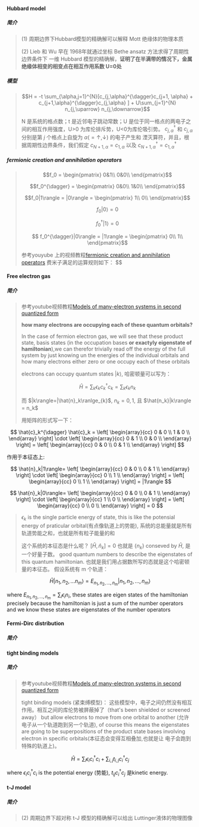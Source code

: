 #### Hubbard model 
##### 简介
> (1) 周期边界下Hubbard模型的精确解可以解释 Mott 绝缘体的物理本质
>
> (2) Lieb 和 Wu 早在 1968年就通过坐标 Bethe ansatz 方法求得了周期性边界条件下
> 一维 Hubbard 模型的精确解，**证明了在半满带的情况下，金属绝缘体相变的相变点在相互作用系数 U=0处**
>  
##### 模型
> $$H = -t \sum_{\alpha,j=1}^{N}[c_{j,\alpha}^{\dagger}c_{j+1, \alpha} + c_{j+1,\alpha}^{\dagger}c_{j,\alpha} ] + 
> U\sum_{j=1}^{N} n_{j,\uparrow} n_{j,\downarrow}$$
> 
> N 是系统的格点数；t 是近邻电子跳动常数；U 是位于同一格点的两电子之间的相互作用强度，U>0 为库伦排斥势，U<0为库伦吸引势。
> $c_{j,\alpha}^{\dagger}$ 和 $c_{j,\alpha}$ 分别是第 $j$ 个格点上自旋为 $\alpha(=\uparrow , \downarrow)$ 的电子产生和
> 湮灭算符，并且，根据周期性边界条件，我们假定 $c_{N+1,\alpha} = c_{1,\alpha}$ 以及 $c_{N+1,\alpha}^{\dagger} = c_{1,\alpha}^{\dagger}$

##### fermionic creation and annihilation operators
> $$f_0 = \begin{pmatrix}
0&1\\
0&0\\
\end{pmatrix}$$ 
>
> $$f_0^{\dagger} = \begin{pmatrix}
0&0\\
1&0\\
\end{pmatrix}$$
>
> $$f_0|1\rangle = |0\rangle = \begin{pmatrix}
1\\
0\\
\end{pmatrix}$$
>
> $$f_0|0\rangle = 0$$
>  
> $$ f_0^{\dagger}|1\rangle = 0$$
>
> $$ f_0^{\dagger}|0\rangle = |1\rangle = \begin{pmatrix}
0\\
1\\
\end{pmatrix}$$
>
>参考youyube 上的视频教程[fermionic creation and annihilation operators](https://www.youtube.com/watch?v=HZ43XE89n8s)
>费米子满足的运算规则如下：
> $$
>
#### Free electron gas
##### 简介
> 参考youtube视频教程[Models of many-electron systems in second quantized form](https://www.youtube.com/watch?v=oxsFWuA8zns)
>
>**how many electrons are occupying each of these quantum orbitals?**
>
>In the case of fermion electron gas, we will see that these product state, basis states (in the occupation bases
>**or exactyly eigenstate of hamiltonian**),we can therefor trivially read off the energy of the full system 
> by just knowing un the energies of the individual orbitals and how many electrons either zero or one occupy 
> each of these orbitals
>
> electrons can occupy quantum states $|k\rangle$, 哈密顿量可以写为：
> 
> $$\hat{H}=\sum_{k}\epsilon_k c_k^{\dagger} c_k = \sum_k \epsilon_k n_k$$
>
> 而 $|k\rangle=|\hat{n}_k\ranlge_{k}$, $n_k = 0, 1$, 且 $\hat{n_k}|k\rangle = n_k$
> 
> 用矩阵的形式写一下：
>
>
$$
\hat{c}_k^{\dagger} \hat{c}_k = \left[ 
\begin{array}{cc}
0 & 0 \\
1 & 0 \\
\end{array}
\right] \cdot \left[
\begin{array}{cc}
0 & 1 \\
0 & 0 \\
\end{array} 
\right] = \left[
\begin{array}{cc}
0 & 0 \\
0 & 1 \\
\end{array}
\right]
$$

作用于本征态上:

$$
\hat{n}_k|1\rangle=
\left[ 
\begin{array}{cc}
0 & 0 \\
0 & 1 \\
\end{array}
\right] \cdot \left[
\begin{array}{cc}
0 \\
1 \\
\end{array} 
\right] = \left[
\begin{array}{cc}
0 \\
1 \\
\end{array}
\right] = |1\rangle
$$

$$
\hat{n}_k|0\rangle=
\left[ 
\begin{array}{cc}
0 & 0 \\
0 & 1 \\
\end{array}
\right] \cdot \left[
\begin{array}{cc}
1 \\
0 \\
\end{array} 
\right] = \left[
\begin{array}{cc}
0 \\
0 \\
\end{array}
\right] = 0
$$

>$\epsilon_k$ is the single particle energy of state, this is like the potensial energy of praticular orbital(有点像轨道上的势能),
> 系统的总能量就是所有轨道势能之和，也就是所有粒子能量的和 
>
> 这个系统的本征态是什么呢？
> $[\hat{H},\hat{n}_k] = 0$ 也就是 {$n_k$} conseved by $\hat{H}$, 是一个好量子数。
> good quantum numbers to describe the eigenstates of this quantum hamiltonian.
> 也就是我们用占据数所写的态就是这个哈密顿量的本征态。
> 假设系统有 m 个轨道：

$$\hat{H}|n_1,n_2,...n_m\rangle = E_{n_1,n_2,...,n_m}|n_1,n_2,...,n_m\rangle$$ 

where $E_{n_1,n_2,...,n_m} = \sum_i \epsilon_i n_i$, these states are eigen states of the hamiltonian precisely
because the hamiltonian is just a sum of the number operators and we know these states are eigenstates of the number 
operators 
#### Fermi-Dirc distribution
##### 简介
>
>
>

#### tight binding models
##### 简介
> 参考youtube视频教程[Models of many-electron systems in second quantized form](https://www.youtube.com/watch?v=oxsFWuA8zns)
> 
> tight binding models (紧束缚模型)： 这些模型中，电子之间仍然没有相互作用。相互之间的库伦势被屏蔽掉了（that's been shielded or screened away）
> but allow electrons to move from one orbital to another (允许电子从一个轨道跑到另一个轨道), of course this means the eigenstates 
> are going to be superpositions of the product state bases involving electron in specific orbitals(本征态会变得互相叠加,也就是让
> 电子会跑到特殊的轨道上)。

$$ \hat{H} = \sum_i \epsilon_i c_i^{\dagger} c_i + \sum_{i,j}t_{i,j}c_i^{\dagger}c_j$$ 

where $\epsilon_i c_i^{\dagger}c_i$ is the potential energy (势能), $t_{ij}c_i^{\dagger}c_j$ 是kinetic energy. 
#### t-J model
##### 简介
> (2) 周期边界下超对称 t-J 模型的精确解可以给出 Luttinger液体的物理图像